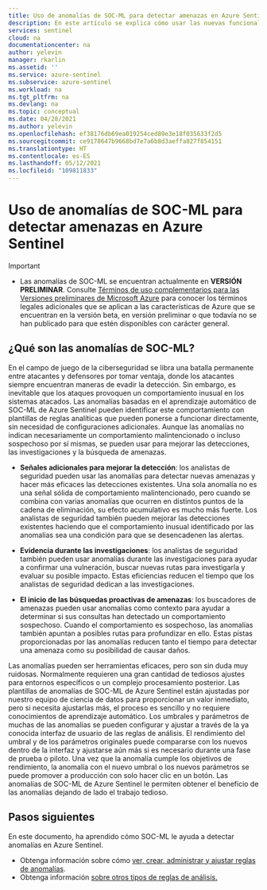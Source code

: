 ```yaml
---
title: Uso de anomalías de SOC-ML para detectar amenazas en Azure Sentinel | Microsoft Docs
description: En este artículo se explica cómo usar las nuevas funcionalidades de detección de anomalías de SOC-ML en Azure Sentinel.
services: sentinel
cloud: na
documentationcenter: na
author: yelevin
manager: rkarlin
ms.assetid: ''
ms.service: azure-sentinel
ms.subservice: azure-sentinel
ms.workload: na
ms.tgt_pltfrm: na
ms.devlang: na
ms.topic: conceptual
ms.date: 04/28/2021
ms.author: yelevin
ms.openlocfilehash: ef38176db69ea019254ced89e3e18f035633f2d5
ms.sourcegitcommit: ce9178647b9668bd7e7a6b8d3aeffa827f854151
ms.translationtype: HT
ms.contentlocale: es-ES
ms.lasthandoff: 05/12/2021
ms.locfileid: "109811833"
---
```

# <a name="use-soc-ml-anomalies-to-detect-threats-in-azure-sentinel"></a>Uso de anomalías de SOC-ML para detectar amenazas en Azure Sentinel

> [!IMPORTANT]
>
> - Las anomalías de SOC-ML se encuentran actualmente en **VERSIÓN PRELIMINAR**. Consulte [Términos de uso complementarios para las Versiones preliminares de Microsoft Azure](https://azure.microsoft.com/support/legal/preview-supplemental-terms/) para conocer los términos legales adicionales que se aplican a las características de Azure que se encuentran en la versión beta, en versión preliminar o que todavía no se han publicado para que estén disponibles con carácter general.

## <a name="what-are-soc-ml-anomalies"></a>¿Qué son las anomalías de SOC-ML?

En el campo de juego de la ciberseguridad se libra una batalla permanente entre atacantes y defensores por tomar ventaja, donde los atacantes siempre encuentran maneras de evadir la detección. Sin embargo, es inevitable que los ataques provoquen un comportamiento inusual en los sistemas atacados. Las anomalías basadas en el aprendizaje automático de SOC-ML de Azure Sentinel pueden identificar este comportamiento con plantillas de reglas analíticas que pueden ponerse a funcionar directamente, sin necesidad de configuraciones adicionales. Aunque las anomalías no indican necesariamente un comportamiento malintencionado o incluso sospechoso por sí mismas, se pueden usar para mejorar las detecciones, las investigaciones y la búsqueda de amenazas.

- **Señales adicionales para mejorar la detección**: los analistas de seguridad pueden usar las anomalías para detectar nuevas amenazas y hacer más eficaces las detecciones existentes. Una sola anomalía no es una señal sólida de comportamiento malintencionado, pero cuando se combina con varias anomalías que ocurren en distintos puntos de la cadena de eliminación, su efecto acumulativo es mucho más fuerte. Los analistas de seguridad también pueden mejorar las detecciones existentes haciendo que el comportamiento inusual identificado por las anomalías sea una condición para que se desencadenen las alertas.

- **Evidencia durante las investigaciones**: los analistas de seguridad también pueden usar anomalías durante las investigaciones para ayudar a confirmar una vulneración, buscar nuevas rutas para investigarla y evaluar su posible impacto. Estas eficiencias reducen el tiempo que los analistas de seguridad dedican a las investigaciones.

- **El inicio de las búsquedas proactivas de amenazas**: los buscadores de amenazas pueden usar anomalías como contexto para ayudar a determinar si sus consultas han detectado un comportamiento sospechoso. Cuando el comportamiento es sospechoso, las anomalías también apuntan a posibles rutas para profundizar en ello. Estas pistas proporcionadas por las anomalías reducen tanto el tiempo para detectar una amenaza como su posibilidad de causar daños.

Las anomalías pueden ser herramientas eficaces, pero son sin duda muy ruidosas. Normalmente requieren una gran cantidad de tediosos ajustes para entornos específicos o un complejo procesamiento posterior. Las plantillas de anomalías de SOC-ML de Azure Sentinel están ajustadas por nuestro equipo de ciencia de datos para proporcionar un valor inmediato, pero si necesita ajustarlas más, el proceso es sencillo y no requiere conocimientos de aprendizaje automático. Los umbrales y parámetros de muchas de las anomalías se pueden configurar y ajustar a través de la ya conocida interfaz de usuario de las reglas de análisis. El rendimiento del umbral y de los parámetros originales puede compararse con los nuevos dentro de la interfaz y ajustarse aún más si es necesario durante una fase de prueba o piloto. Una vez que la anomalía cumple los objetivos de rendimiento, la anomalía con el nuevo umbral o los nuevos parámetros se puede promover a producción con solo hacer clic en un botón. Las anomalías de SOC-ML de Azure Sentinel le permiten obtener el beneficio de las anomalías dejando de lado el trabajo tedioso.

## <a name="next-steps"></a>Pasos siguientes

En este documento, ha aprendido cómo SOC-ML le ayuda a detectar anomalías en Azure Sentinel.

- Obtenga información sobre cómo [ver, crear, administrar y ajustar reglas de anomalías](work-with-anomaly-rules.md).
- Obtenga información [sobre otros tipos de reglas de análisis.](tutorial-detect-threats-built-in.md)
